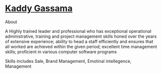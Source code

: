 # [Kaddy Gassama](https://startbootstrap.com/template-overviews/blog-post/)


About 

A Highly trained leader and professional who has exceptional operational administrative, training and project management skills honed over the years of extensive experience; ability to head a staff efficiently and ensures that all worked are achieved within the given period; excellent time management skills; proficient in various computer software programs

Skills includes
Sale,
Brand Management,
Emotinal intellegence, 
Management 
